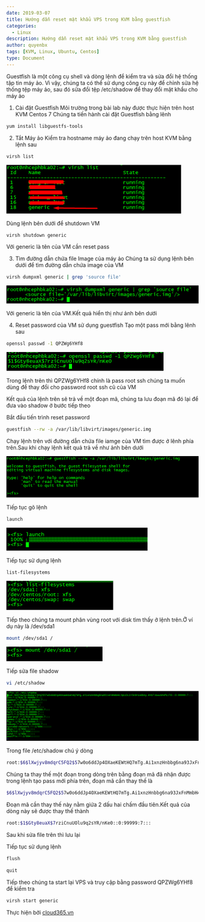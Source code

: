 ```yaml
---
date: 2019-03-07
title: Hướng dẫn reset mật khẩu VPS trong KVM bằng guestfish 
categories:
  - Linux
description: Hướng dẫn reset mật khẩu VPS trong KVM bằng guestfish
author: quyenbx
tags: [KVM, Linux, Ubuntu, Centos]
type: Document
---
```

Guestfish là một công cụ shell và dòng lệnh để kiểm tra và sửa đổi hệ thống tập tin máy ảo. Vì vậy, chúng ta có thể sử dụng công cụ này để chỉnh sửa hệ thống tệp máy ảo, sau đó sửa đổi tệp /etc/shadow để thay đổi mật khẩu cho máy ảo

1. Cài đặt Guestfish 
Môi trường trong bài lab này được thực hiện trên host KVM Centos 7
Chúng ta tiến hành cài đặt Guestfish bằng lênh

```sh
yum install libguestfs-tools
```

2. Tắt Máy ảo
Kiểm tra hostname máy ảo đang chạy trên host KVM bằng lệnh sau

```sh
virsh list
```

![](/images/img-change-pass-vps-kvm/1.png)

Dùng lệnh bên dưới để shutdown VM

```sh
virsh shutdown generic
```

Với generic là tên của VM cần reset pass

3. Tìm đường dẫn chứa file Image của máy ảo
Chúng ta sử dụng lệnh bên dưới để tìm đường dẫn chứa image của VM

```sh
virsh dumpxml generic | grep 'source file'
```

![](/images/img-change-pass-vps-kvm/2.png)

Với generic là tên của VM.Kết quả hiển thị như ảnh bên dưới

4. Reset password của VM sử dụng guestfish
Tạo một pass mới bằng lênh sau

```sh
openssl passwd -1 QPZWg6YHf8
```

![](/images/img-change-pass-vps-kvm/3.png)

Trong lệnh trên thì QPZWg6YHf8 chính là pass root ssh chúng ta muốn dùng để thay đổi cho password root ssh cũ của VM

Kết quả của lệnh trên sẽ trả về một đoạn mã, chúng ta lưu đoạn mã đó lại để đưa vào shadow ở bước tiếp theo

Bắt đầu tiến trình reset password

```sh
guestfish --rw -a /var/lib/libvirt/images/generic.img
```

Chạy lệnh trên với đường dẫn chứa file iamge của VM tìm được ở lênh phía trên.Sau khi chạy lệnh kết quả trả về như ảnh bên dưới

![](/images/img-change-pass-vps-kvm/4.png)

Tiếp tục gõ lệnh

```sh
launch
```

![](/images/img-change-pass-vps-kvm/5.png)

Tiếp tục sử dụng lệnh

```sh
list-filesystems
```

![](/images/img-change-pass-vps-kvm/6.png)

Tiếp theo chúng ta mount phân vùng root với disk tìm thấy ở lệnh trên.Ở ví dụ này là /dev/sda1

```sh
mount /dev/sda1 /
```

![](/images/img-change-pass-vps-kvm/7.png)

Tiếp sửa file shadow

```sh
vi /etc/shadow
```

![](/images/img-change-pass-vps-kvm/8.png)

Trong file /etc/shadow chú ý dòng 

```sh
root:$6$lXwjyv8mdqrC5FQ2$57w0o6ddJp4OXaeKEWtHQ7mTg.Ai1xnzHnbbg6na93JxFnMmbH4/QEz2L1Y5K9rEA6bXy.RYO7JEwuSPAfEJl0::0:99999:7:::
```

Chúng ta thay thế một đoạn trong dòng trên bằng đoạn mã đã nhận được trong lệnh tạo pass mới phía trên, đoạn mã cần thay thế là 

```sh
$6$lXwjyv8mdqrC5FQ2$57w0o6ddJp4OXaeKEWtHQ7mTg.Ai1xnzHnbbg6na93JxFnMmbH4/QEz2L1Y5K9rEA6bXy.RYO7JEwuSPAfEJl0
```

Đoạn mã cần thay thế này nằm giứa 2 dấu hai chấm đầu tiên.Kết quả của dòng này sẽ được thay thế thành

```sh
root:$1$Gty8euaX$7rziCnuUOlu9q2sYR/nKe0::0:99999:7:::
```

Sau khi sửa file trên thì lưu lại

Tiếp tục sử dụng lệnh

```sh
flush
```

```sh
quit
```

Tiếp theo chúng ta start lại VPS và truy cập bằng password QPZWg6YHf8 để kiểm tra

```sh
virsh start generic
```

Thực hiện bởi <a href="https://cloud365.vn/" target="_blank">cloud365.vn</a>




